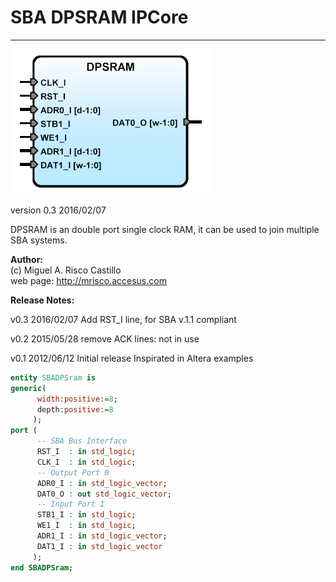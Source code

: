 # **SBA DPSRAM IPCore**
- - - 
![](image.png)   

version 0.3 2016/02/07   

DPSRAM is an double port single clock RAM, it can be used to join multiple SBA systems.   
   
**Author:**   
(c) Miguel A. Risco Castillo   
web page: http://mrisco.accesus.com   

**Release Notes:**   

v0.3 2016/02/07
Add RST_I line, for SBA v.1.1 compliant

v0.2 2015/05/28
remove ACK lines: not in use

v0.1 2012/06/12
Initial release
Inspirated in Altera examples  


```vhdl
entity SBADPSram is
generic(
      width:positive:=8;
      depth:positive:=8
     );
port (
      -- SBA Bus Interface
      RST_I  : in std_logic;
      CLK_I  : in std_logic;
      -- Output Port 0
      ADR0_I : in std_logic_vector;
      DAT0_O : out std_logic_vector;
      -- Input Port 1
      STB1_I : in std_logic;
      WE1_I  : in std_logic;
      ADR1_I : in std_logic_vector;
      DAT1_I : in std_logic_vector
     );
end SBADPSram;
```

